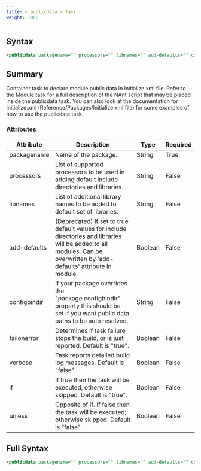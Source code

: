 ```yaml
---
title: < publicdata > Task
weight: 1065
---
```

## Syntax
```xml
<publicdata packagename="" processors="" libnames="" add-defaults="" configbindir="" failonerror="" verbose="" if="" unless="" />
```
## Summary ##
Container task to declare module public data in Initialize.xml file.  Refer to the Module
task for a full description of the NAnt script that may be placed inside the publicdata task.
You can also look at the documentation for Initialize.xml (Reference/Packages/Initialize.xml file)
for some examples of how to use the publicdata task.


### Attributes
| Attribute | Description | Type | Required |
| --------- | ----------- | ---- | -------- |
| packagename | Name of the package. | String | True |
| processors | List of supported processors to be used in adding default include directories and libraries. | String | False |
| libnames | List of additional library names to be added to default set of libraries. | String | False |
| add-defaults | (Deprecated) If set to true default values for include directories and libraries will be added to all modules. Can be overwritten by &#39;add-defaults&#39; attribute in module. | Boolean | False |
| configbindir | If your package overrides the &quot;package.configbindir&quot; property this should be set if you want public data paths to be auto resolved. | String | False |
| failonerror | Determines if task failure stops the build, or is just reported. Default is &quot;true&quot;. | Boolean | False |
| verbose | Task reports detailed build log messages.  Default is &quot;false&quot;. | Boolean | False |
| if | If true then the task will be executed; otherwise skipped. Default is &quot;true&quot;. | Boolean | False |
| unless | Opposite of if.  If false then the task will be executed; otherwise skipped. Default is &quot;false&quot;. | Boolean | False |

## Full Syntax
```xml
<publicdata packagename="" processors="" libnames="" add-defaults="" configbindir="" failonerror="" verbose="" if="" unless="" />
```
